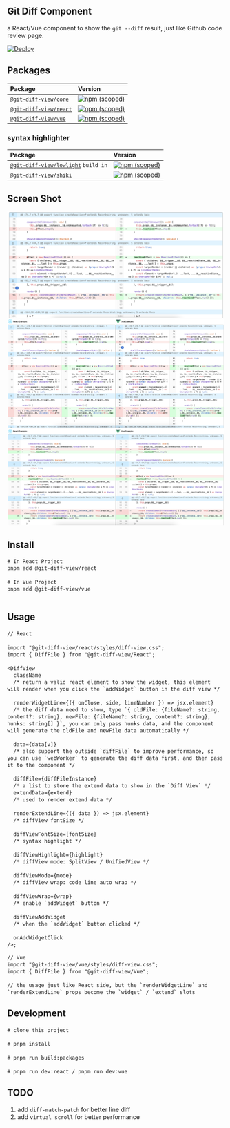 ## Git Diff Component

a React/Vue component to show the `git --diff` result, just like Github code review page.

[![Deploy](https://github.com/MrWangJustToDo/git-diff-view/actions/workflows/deploy.yml/badge.svg)](https://github.com/MrWangJustToDo/git-diff-view/actions/workflows/deploy.yml)

## Packages

| Package                                  | Version                                                                                                                    |
| :--------------------------------------- | :------------------------------------------------------------------------------------------------------------------------- |
| [`@git-diff-view/core`](packages/core)   | [![npm (scoped)](https://img.shields.io/npm/v/%40git-diff-view/core)](https://www.npmjs.com/package/@git-diff-view/core)   |
| [`@git-diff-view/react`](packages/react) | [![npm (scoped)](https://img.shields.io/npm/v/%40git-diff-view/react)](https://www.npmjs.com/package/@git-diff-view/react) |
| [`@git-diff-view/vue`](packages/vue)     | [![npm (scoped)](https://img.shields.io/npm/v/%40git-diff-view/vue)](https://www.npmjs.com/package/@git-diff-view/vue)     |

### syntax highlighter

| Package                                                   | Version                                                                                                                          |
| :-------------------------------------------------------- | :------------------------------------------------------------------------------------------------------------------------------- |
| [`@git-diff-view/lowlight`](packages/lowlight) `build in` | [![npm (scoped)](https://img.shields.io/npm/v/%40git-diff-view/lowlight)](https://www.npmjs.com/package/@git-diff-view/lowlight) |
| [`@git-diff-view/shiki`](packages/shiki)                  | [![npm (scoped)](https://img.shields.io/npm/v/%40git-diff-view/shiki)](https://www.npmjs.com/package/@git-diff-view/shiki)       |

## Screen Shot

![Screenshot](1.png)
![Screenshot](2.png)
![Screenshot](3.png)

## Install

```shell
# In React Project
pnpm add @git-diff-view/react

# In Vue Project
pnpm add @git-diff-view/vue


```

## Usage

```tsx
// React

import "@git-diff-view/react/styles/diff-view.css";
import { DiffFile } from "@git-diff-view/React";

<DiffView
  className
  /* return a valid react element to show the widget, this element will render when you click the `addWidget` button in the diff view */

  renderWidgetLine={({ onClose, side, lineNumber }) => jsx.element}
  /* the diff data need to show, type `{ oldFile: {fileName?: string, content?: string}, newFile: {fileName?: string, content?: string}, hunks: string[] }`, you can only pass hunks data, and the component will generate the oldFile and newFile data automatically */

  data={data[v]}
  /* also support the outside `diffFile` to improve performance, so you can use `webWorker` to generate the diff data first, and then pass it to the component */

  diffFile={diffFileInstance}
  /* a list to store the extend data to show in the `Diff View` */
  extendData={extend}
  /* used to render extend data */

  renderExtendLine={({ data }) => jsx.element}
  /* diffView fontSize */

  diffViewFontSize={fontSize}
  /* syntax highlight */

  diffViewHighlight={highlight}
  /* diffView mode: SplitView / UnifiedView */

  diffViewMode={mode}
  /* diffView wrap: code line auto wrap */

  diffViewWrap={wrap}
  /* enable `addWidget` button */

  diffViewAddWidget
  /* when the `addWidget` button clicked */

  onAddWidgetClick
/>;
```

```tsx
// Vue
import "@git-diff-view/vue/styles/diff-view.css";
import { DiffFile } from "@git-diff-view/Vue";

// the usage just like React side, but the `renderWidgetLine` and `renderExtendLine` props become the `widget` / `extend` slots
```

## Development

```shell
# clone this project

# pnpm install

# pnpm run build:packages

# pnpm run dev:react / pnpm run dev:vue

```

## TODO

1. add `diff-match-patch` for better line diff
2. add `virtual scroll` for better performance
